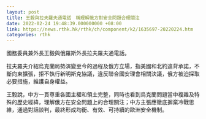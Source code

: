 ```yaml
---
layout: post
title: 王毅與拉夫羅夫通電話　稱理解俄方對安全問題合理關注
date: 2022-02-24 19:48:39.000000000 +08:00
link: https://news.rthk.hk/rthk/ch/component/k2/1635697-20220224.htm
categories: rthk
---
```


國務委員兼外長王毅與俄羅斯外長拉夫羅夫通電話。

拉夫羅夫介紹烏克蘭局勢演變至今的過程及俄方立場，指美國和北約違背承諾，不斷向東擴張，拒不執行新明斯克協議，違反聯合國安理會相關決議，俄方被迫採取必要措施，維護自身權益。

王毅說，中方一貫尊重各國主權和領土完整，同時也看到烏克蘭問題當中複雜及特殊的歷史經緯，理解俄方在安全問題上的合理關注；中方主張應徹底摒棄冷戰思維，通過對話談判，最終形成均衡、有效、可持續的歐洲安全機制。
